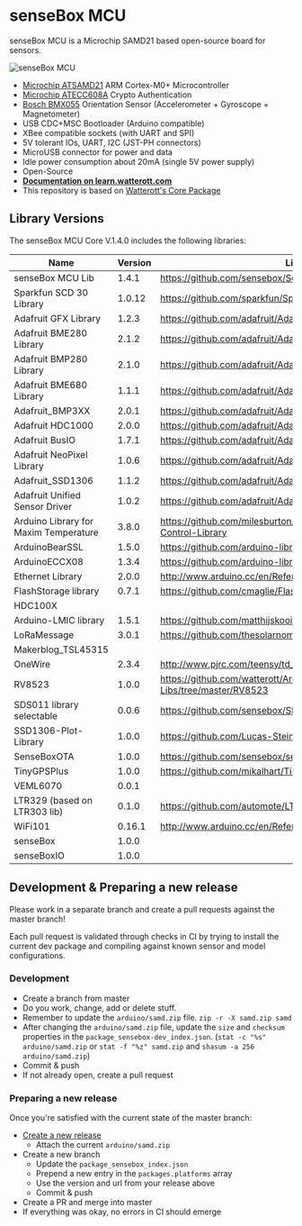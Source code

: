# senseBox MCU
senseBox MCU is a Microchip SAMD21 based open-source board for sensors.

![senseBox MCU](https://github.com/watterott/senseBox-MCU/raw/master/hardware/senseBox-MCU_v12.jpg)

* [Microchip ATSAMD21](https://www.microchip.com/wwwproducts/en/ATSAMD21G18) ARM Cortex-M0+ Microcontroller
* [Microchip ATECC608A](https://www.microchip.com/wwwproducts/en/ATECC608A) Crypto Authentication
* [Bosch BMX055](https://www.bosch-sensortec.com/bst/products/all_products/bmx055) Orientation Sensor (Accelerometer + Gyroscope + Magnetometer)
* USB CDC+MSC Bootloader (Arduino compatible)
* XBee compatible sockets (with UART and SPI)
* 5V tolerant IOs, UART, I2C (JST-PH connectors)
* MicroUSB connector for power and data
* Idle power consumption about 20mA (single 5V power supply)
* Open-Source
* **[Documentation on learn.watterott.com](http://learn.watterott.com/sensebox/)**
* This repository is based on [Watterott's Core Package](https://github.com/watterott/senseBox-MCU)

## Library Versions

The senseBox MCU Core V.1.4.0 includes the following libraries:

| Name | Version | Link 
| -------- | -------- | -------- 
| senseBox MCU Lib | 1.4.1 | https://github.com/sensebox/SenseBoxMCU-Lib  
| Sparkfun SCD 30 Library | 1.0.12 | https://github.com/sparkfun/SparkFun_SCD30_Arduino_Library 
| Adafruit GFX Library | 1.2.3 | https://github.com/adafruit/Adafruit-GFX-Library 
| Adafruit BME280 Library | 2.1.2 | https://github.com/adafruit/Adafruit_BME280_Library 
| Adafruit BMP280 Library | 2.1.0 | https://github.com/adafruit/Adafruit_BMP280_Library 
| Adafruit BME680 Library | 1.1.1 | https://github.com/adafruit/Adafruit_BME680 
| Adafruit_BMP3XX | 2.0.1 | https://github.com/adafruit/Adafruit_BMP3XX 
| Adafruit HDC1000 | 2.0.0 | https://github.com/adafruit/Adafruit_HDC1000_Library 
| Adafruit BusIO | 1.7.1 | https://github.com/adafruit/Adafruit_BusIO 
| Adafruit NeoPixel Library | 1.0.6 | https://github.com/adafruit/Adafruit_NeoPixel
| Adafruit_SSD1306 | 1.1.2 | https://github.com/adafruit/Adafruit_SSD1306 
| Adafruit Unified Sensor Driver | 1.0.2 | https://github.com/adafruit/Adafruit_Sensor 
| Arduino Library for Maxim Temperature | 3.8.0 | https://github.com/milesburton/Arduino-Temperature-Control-Library
| ArduinoBearSSL | 1.5.0 | https://github.com/arduino-libraries/ArduinoBearSSL 
| ArduinoECCX08 | 1.3.4 | https://github.com/arduino-libraries/ArduinoECCX08 
| Ethernet Library | 2.0.0 | http://www.arduino.cc/en/Reference/Ethernet
| FlashStorage library | 0.7.1 | https://github.com/cmaglie/FlashStorage
| HDC100X | 
| Arduino-LMIC library | 1.5.1 | https://github.com/matthijskooijman/arduino-lmic 
| LoRaMessage | 3.0.1 | https://github.com/thesolarnomad/lora-serialization 
| Makerblog_TSL45315 | 
| OneWire | 2.3.4 | http://www.pjrc.com/teensy/td_libs_OneWire.html
| RV8523 | 1.0.0 | https://github.com/watterott/Arduino-Libs/tree/master/RV8523 | 
| SDS011 library selectable | 0.0.6 | https://github.com/sensebox/SDS011-select-serial  
| SSD1306-Plot-Library | 1.0.0 | https://github.com/Lucas-Steinmann/SSD1306-Plot-Library
| SenseBoxOTA | 1.0.0 | https://github.com/sensebox/senseBoxMCU-core
| TinyGPSPlus | 1.0.0 | https://github.com/mikalhart/TinyGPSPlus
| VEML6070 | 0.0.1 | 
| LTR329 (based on LTR303 lib) | 0.1.0 | https://github.com/automote/LTR303
| WiFi101 | 0.16.1 | http://www.arduino.cc/en/Reference/WiFi101
| senseBox | 1.0.0 | 
| senseBoxIO | 1.0.0|


## Development & Preparing a new release

Please work in a separate branch and create a pull requests against the master branch!

Each pull request is validated through checks in CI by trying to install the current dev package and compiling against known sensor and model configurations.

### Development

- Create a branch from master
- Do you work, change, add or delete stuff.
- Remember to update the `arduino/samd.zip` file. `zip -r -X samd.zip samd `
- After changing the `arduino/samd.zip` file, update the `size` and `checksum` properties in the `package_sensebox-dev_index.json`. (`stat -c "%s" arduino/samd.zip` or `stat -f "%z" samd.zip` and `shasum -a 256 arduino/samd.zip`)
- Commit & push
- If not already open, create a pull request

### Preparing a new release

Once you're satisfied with the current state of the master branch:

- [Create a new release](https://github.com/sensebox/senseBoxMCU-core/releases/new)
    - Attach the current `arduino/samd.zip`
- Create a new branch
    - Update the `package_sensebox_index.json`
    - Prepend a new entry in the `packages.platforms` array
    - Use the version and url from your release above
    - Commit & push
- Create a PR and merge into master
- If everything was okay, no errors in CI should emerge
